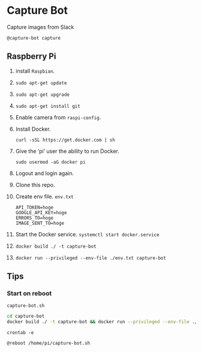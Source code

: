 # Capture Bot 

Capture images from Slack

```
@capture-bot capture 
```


## Raspberry Pi

1. install `Raspbian`.
1. `sudo apt-get update`
1. `sudo apt-get upgrade`
1. `sudo apt-get install git`
1. Enable camera from `raspi-config`.
1. Install Docker. 
  
    `curl -sSL https://get.docker.com | sh`

1. Give the ‘pi’ user the ability to run Docker. 
    
    `sudo usermod -aG docker pi`

1. Logout and login again. 
1. Clone this repo.
1. Create env file. `env.txt`

    ```
    API_TOKEN=hoge
    GOOGLE_API_KEY=hoge
    ERRORS_TO=hoge
    IMAGE_SENT_TO=hoge
    ```
1. Start the Docker service. `systemctl start docker.service`
1. `docker build ./ -t capture-bot`
1. `docker run --privileged --env-file ./env.txt capture-bot`

## Tips

### Start on reboot

`capture-bot.sh`

```sh
cd capture-bot
docker build ./ -t capture-bot && docker run --privileged --env-file ./env.txt --restart=always capture-bot
```

`crontab -e`

```sh
@reboot /home/pi/capture-bot.sh
```

